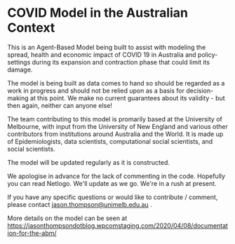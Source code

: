 # COVID Model in the Australian Context

This is an Agent-Based Model being built to assist with modeling the spread, health and economic impact of COVID 19 in Australia and policy-settings during its expansion and contraction phase that could limit its damage.

The model is being built as data comes to hand so should be regarded as a work in progress and should not be relied upon as a basis for decision-making at this point. We make no current guarantees about its validity - but then again, neither can anyone else!

The team contributing to this model is promarily based at the University of Melbourne, with input from the University of New England and various other contributors from institutions around Australia and the World. It is made up of Epidemiologists, data scientists, computational social scientists, and social scientists. 

The model will be updated regularly as it is constructed. 

We apologise in advance for the lack of commenting in the code. Hopefully you can read Netlogo. We'll update as we go. We're in a rush at present.

If you have any specific questions or would like to contribute / comment, please contact jason.thompson@unimelb.edu.au .

More details on the model can be seen at https://jasonthompsondotblog.wpcomstaging.com/2020/04/08/documentation-for-the-abm/
